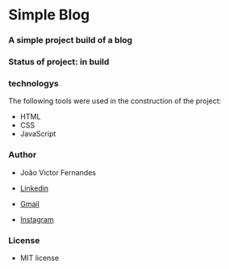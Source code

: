 # Simple Blog

### A simple project build of a blog

### Status of project: in build

### technologys

The following tools were used in the construction of the project:

- HTML
- CSS
- JavaScript

### Author

 - João Victor Fernandes

  - [Linkedin](https://www.linkedin.com/in/jo%C3%A3o-victor-fernandes-b84a581a7/)
  - [Gmail](https://mail.google.com/mail/u/joaovictorfernandespinto#gmail.com)
  - [Instagram](https://www.instagram.com/jakvictor234/)

 ### License
  - MIT license
